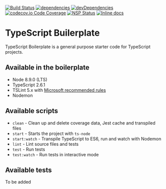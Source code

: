 [![Build Status](https://travis-ci.org/danielnguyen/typescript-boilerplate.png?branch=master)](https://travis-ci.org/danielnguyen/typescript-boilerplate)
[![dependencies](https://david-dm.org/danielnguyen/typescript-boilerplate/status.svg)](https://david-dm.org/danielnguyen/typescript-boilerplate)
[![devDependencies](https://david-dm.org/danielnguyen/typescript-boilerplate/dev-status.svg)](https://david-dm.org/danielnguyen/typescript-boilerplate?type=dev)
[![codecov.io Code Coverage](https://img.shields.io/codecov/c/github/danielnguyen/typescript-boilerplate.svg?maxAge=2592000)](https://codecov.io/github/danielnguyen/typescript-boilerplate?branch=master)
[![NSP Status](https://nodesecurity.io/orgs/danielnguyen/projects/19050934-65f2-4600-be49-fab060c2275d/badge)](https://nodesecurity.io/orgs/danielnguyen/projects/19050934-65f2-4600-be49-fab060c2275d)
[![Inline docs](https://inch-ci.org/github/danielnguyen/typescript-boilerplate.svg?branch=master)](https://inch-ci.org/github/danielnguyen/typescript-boilerplate)


# TypeScript Builerplate

TypeScript Boilerplate is a general purpose starter code for TypeScript projects.

## Available in the boilerplate

- Node 8.9.0 (LTS)
- TypeScript 2.6.1
- TSLint 5.x with [Microsoft recommended rules](https://github.com/Microsoft/tslint-microsoft-contrib)
- Nodemon

## Available scripts

- `clean` - Clean up and delete coverage data, Jest cache and transpiled files
- `start` - Starts the project with `ts-node`
- `start:watch` - Transpile TypeScript to ES6, run and watch with Nodemon
- `lint` - Lint source files and tests
- `test` - Run tests
- `test:watch` - Run tests in interactive mode

## Available tests

To be added

